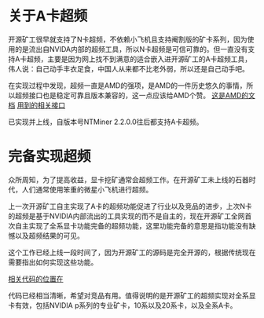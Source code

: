 # 关于A卡超频

开源矿工很早就支持了N卡超频，不依赖小飞机且支持阉割版的矿卡系列，因为使用的是流出自NVIDA内部的超频工具，所以N卡超频是可信可靠的。但一直没有支持A卡超频，主要是因为网上找不到满意的适合嵌入进开源矿工的A卡超频工具，伟人说：自己动手丰衣足食，中国人从来都不比老外弱，所以还是自己动手吧。

在实现过程中发现，超频一直是AMD的强项，是AMD的一件历史悠久的事情，所以超频接口也是稳定可靠且版本兼容的，这一点应该给AMD个赞。
[这是AMD的文档](https://github.com/GPUOpen-LibrariesAndSDKs/display-library)
[用到的相关接口](https://github.com/ntminer/NtMiner/blob/master/src/NTMiner.Core/Core/Gpus/Impl/Amd/AdlNativeMethods.cs)

已实现并上线，自版本号NTMiner 2.2.0.0往后都支持A卡超频。

# 完备实现超频
众所周知，为了提高收益，显卡挖矿通常会超频工作。在开源矿工未上线的石器时代，人们通常使用笨重的微星小飞机进行超频。

上一次开源矿工自主实现了A卡的超频功能促进了行业以及竞品的进步，上次N卡的超频是基于NVIDIA内部流出的工具实现的而不是自主的，现在开源矿工全网首次自主实现了全系显卡功能完备的超频功能，这里功能完备的意思是指功能没有缺憾以及超频结果的可见。

这个工作已经上线一段时间了，因为开源矿工的源码是完全开源的，根据传统现在需要指出如何实现这些功能。

[相关代码的位置在](https://github.com/ntminer/NtMiner/tree/master/src/NTMinerGpus/Gpus)

代码已经相当清晰，希望对竞品有用。值得说明的是开源矿工的超频实现对全系显卡有效，包括NVIDIA p系列的专业矿卡，10系以及20系卡，以及全系A卡。